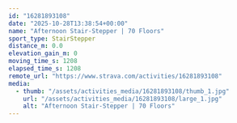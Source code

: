 ```yaml
---
id: "16281893108"
date: "2025-10-28T13:38:54+00:00"
name: "Afternoon Stair-Stepper | 70 Floors"
sport_type: StairStepper
distance_m: 0.0
elevation_gain_m: 0
moving_time_s: 1208
elapsed_time_s: 1208
remote_url: "https://www.strava.com/activities/16281893108"
media:
  - thumb: "/assets/activities_media/16281893108/thumb_1.jpg"
    url: "/assets/activities_media/16281893108/large_1.jpg"
    alt: "Afternoon Stair-Stepper | 70 Floors"
---
```

